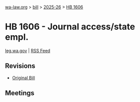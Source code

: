 [wa-law.org](/) > [bill](/bill/) > [2025-26](/bill/2025-26/) > [HB 1606](/bill/2025-26/hb/1606/)

# HB 1606 - Journal access/state empl.
[leg.wa.gov](https://app.leg.wa.gov/billsummary?BillNumber=1606&Year=2025&Initiative=false) | [RSS Feed](./rss.xml)

## Revisions
* [Original Bill](1/)

## Meetings